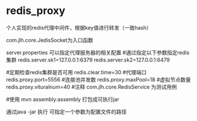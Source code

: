 # redis_proxy
个人实现的redis代理中间件，根据key值进行转发（一致hash）

com.jlh.core.JedisSocket为入口函数

server.properties 可以指定代理服务器的相关配置
#通过指定以下参数指定redis 集群
redis.server.sk1=127.0.0.1:6379
redis.server.sk2=127.0.0.1:6479 

#定期检查redis集群是否可用
redis.clear.time=30
#代理端口
redis.proxy.port=5556
#连接池并发数
redis.proxy.maxPool=18
#虚拟节点数量
redis.proxy.vituralnum=40
#注释 
com.jlh.core.RedisService 为测试用例

#使用
mvn assembly:assembly 打包成可执行jar

通过java -jar 执行 
可指定一个参数为配置文件的路径
